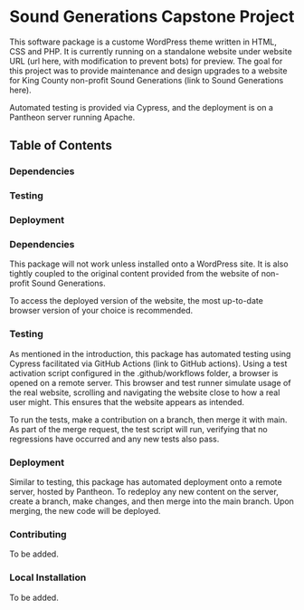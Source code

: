 # Sound Generations Capstone Project

This software package is a custome WordPress theme written in HTML, CSS and PHP. It is currently running on a standalone website under website URL (url here, with modification to prevent bots) for preview. The goal for this project was to provide maintenance and design upgrades to a website for King County non-profit Sound Generations (link to Sound Generations here).

Automated testing is provided via Cypress, and the deployment is on a Pantheon server running Apache. 

## Table of Contents
### Dependencies
### Testing
### Deployment


### Dependencies

This package will not work unless installed onto a WordPress site. It is also tightly coupled to the original content
provided from the website of non-profit Sound Generations. 

To access the deployed version of the website, the most up-to-date browser version of your choice is recommended.

### Testing

As mentioned in the introduction, this package has automated testing using Cypress facilitated via GitHub Actions (link to GitHub actions). Using a test activation script configured in the .github/workflows folder, a browser is opened on a remote server. This browser and test runner simulate usage of the real website, scrolling and navigating the website close to how a real user might. This ensures that the website appears as intended.

To run the tests, make a contribution on a branch, then merge it with main. As part of the merge request, 
the test script will run, verifying that no regressions have occurred and any new tests also pass.

### Deployment

Similar to testing, this package has automated deployment onto a remote server, hosted by Pantheon. 
To redeploy any new content on the server, create a branch, make changes, and then merge into the main branch. 
Upon merging, the new code will be deployed.


### Contributing

To be added.

### Local Installation

To be added.

